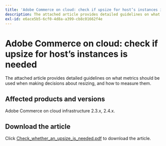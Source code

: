 ```yaml
---
title: 'Adobe Commerce on cloud: check if upsize for host’s instances is needed'
description: The attached article provides detailed guidelines on what metrics should be used when making decisions about resizing, and how to measure them.
exl-id: e6ace5b5-6cf0-4d8a-a399-cb8c01662f4e
---
```

# Adobe Commerce on cloud: check if upsize for host’s instances is needed

The attached article provides detailed guidelines on what metrics should be used when making decisions about resizing, and how to measure them.

## Affected products and versions

Adobe Commerce on cloud infrastructure 2.3.x, 2.4.x.

## Download the article

Click [Check_whether_an_upsize_is_needed.pdf](assets/Check_whether_an_upsize_is_needed.pdf) to download the article.
